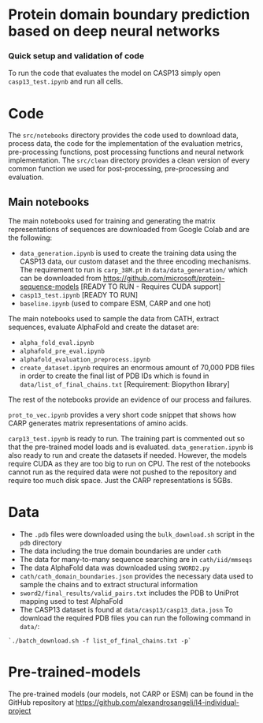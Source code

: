 # Protein domain boundary prediction based on deep neural networks

### Quick setup and validation of code
To run the code that evaluates the model on CASP13 simply open `casp13_test.ipynb` and run all cells.

# Code
The `src/notebooks` directory provides the code used to download data, process data, the code for the implementation of the evaluation metrics, pre-processing functions, post processing functions and neural network implementation.
The `src/clean` directory provides a clean version of every common function we used for post-processing, pre-processing and evaluation.

## Main notebooks 
The main notebooks used for training and generating the matrix representations of sequences are downloaded from Google Colab and are the following:
- `data_generation.ipynb` is used to create the training data using the CASP13 data, our custom dataset and the three encoding mechanisms. The requirement to run is `carp_38M.pt` in `data/data_generation/` which can be downloaded from https://github.com/microsoft/protein-sequence-models [READY TO RUN - Requires CUDA support]
- `casp13_test.ipynb` [READY TO RUN]
- `baseline.ipynb` (used to compare ESM, CARP and one hot)

The main notebooks used to sample the data from CATH, extract sequences, evaluate AlphaFold and create the dataset are:
- `alpha_fold_eval.ipynb`
- `alphafold_pre_eval.ipynb`
- `alphafold_evaluation_preprocess.ipynb`
- `create_dataset.ipynb` requires an enormous amount of 70,000 PDB files in order to create the final list of PDB IDs which is found in `data/list_of_final_chains.txt` [Requirement: Biopython library]

The rest of the notebooks provide an evidence of our process and failures.

`prot_to_vec.ipynb` provides a very short code snippet that shows how CARP generates matrix representations of amino acids.

`carp13_test.ipynb` is ready to run. The training part is commented out so that the pre-trained model loads and is evaluated. `data_generation.ipynb` is also ready to run and create the datasets if needed. However, the models require CUDA as they are too big to run on CPU.
The rest of the notebooks cannot run as the required data were not pushed to the repository and require too much disk space. Just the CARP representations is 5GBs.


# Data
- The `.pdb` files were downloaded using the `bulk_download.sh` script in the `pdb` directory
- The data including the true domain boundaries are under `cath`
- The data for many-to-many sequence searching are in `cath/iid/mmseqs` 
- The data AlphaFold data was downloaded using `SWORD2.py`
- `cath/cath_domain_boundaries.json` provides the necessary data used to sample the chains and to extract structural information
- `sword2/final_results/valid_pairs.txt` includes the PDB to UniProt mapping used to test AlphaFold
- The CASP13 dataset is found at `data/casp13/casp13_data.josn`
To download the required PDB files you can run the following command in `data/`:
```
`./batch_download.sh -f list_of_final_chains.txt -p`
```



# Pre-trained-models
The pre-trained models (our models, not CARP or ESM) can be found in the GitHub repository at https://github.com/alexandrosangeli/l4-individual-project
